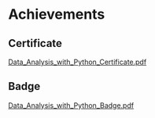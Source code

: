 

# Achievements
## Certificate
[Data_Analysis_with_Python_Certificate.pdf](https://prod-files-secure.s3.us-west-2.amazonaws.com/03e82b26-cccb-4906-bb56-adabcbdc0655/1aa3a050-2338-4a85-85d5-899bad17a31c/Data_Analysis_with_Python_Certificate.pdf?X-Amz-Algorithm=AWS4-HMAC-SHA256&X-Amz-Content-Sha256=UNSIGNED-PAYLOAD&X-Amz-Credential=ASIAZI2LB466WQFY5AKA%2F20250203%2Fus-west-2%2Fs3%2Faws4_request&X-Amz-Date=20250203T201553Z&X-Amz-Expires=3600&X-Amz-Security-Token=IQoJb3JpZ2luX2VjEAQaCXVzLXdlc3QtMiJGMEQCIFY%2BmI8rf2%2FBdhSG6FuNT2EjPWquc%2FVrrrWaw4zo%2Fp2aAiAlPOmATAmDKAiqbkTlkYtMzwHgiXVFDa8zNYI%2BnfoIdSr%2FAwgdEAAaDDYzNzQyMzE4MzgwNSIMg%2BIoFdVgKGlysnz0KtwD8ePKVYFFYvF19Em5ngeBlkey4lTSCV0BYs3aG%2FJtTwGVlAFrHhNWP11IGMI%2FxUrsGF%2FDBy5t5CycA9q%2BIZtTKa0sViNtdndsQwSOI4SLx1HOANCpf4Wp0b3AUXk9xbUY7w8FAgU7wB783siTNH89jkvlNg%2F7Nbo1lz2ox%2FSphxoaIS6ftLmM33B0T%2BV3VapiKKE1dVNZ3Bw73cD7OchWbYHwu8fQ1jpW2tGu9p7UZfbCBo4XV9xSrTkQDZT4icQvWvOIJzcJiwRxX5dKZrscDo15EeCtSdMqRVnF5gARu6tB%2BJ4GOSNB1clfYX2zD8wMTfUQZFLRjfn8awoVpUlRARWh10LmXXESAGixlMYs5GRWXTESaXve1mb2ouIvJYSd61j4AcawkZv1xIGyKiOD7iEEO6qX%2FvYKW4Y2r0HnzTrZbL0wswthdaSNPKEdIdISXG8L7DmeE8c8yjY4K8ieGvCKJZVwFvy3YcbcMPmgh9C9lQoSQxaHNXzz9JvWzywnFt1dye38QOoVqT0AHbhClNVv0SQBemX17Z0j2wKthbGl4RI%2BTySOyrzbDv8W0jd0aDP6g8L23SU7rt8lhKHNNaRVl89AXoFErpudCn0K0%2F5jpu%2FKiUs9mV%2B66J0w3LyEvQY6pgH4WGP3AV26IyMAxvmx9ZsuX%2BQrIxqm7m8aHFMpGH7%2BPD7Rd8ytt%2FWRYjq3oXlYDmAyKacG6IP%2BqD8N5jcT7pFJSG%2BF5JMmvjXURc08KQiq1Chq0suKVeEuuOe9g1aGA%2FI1t0Snywzo5TAuOwLGPbJeA5Px5CEaMOMX90OGy1x%2BFO5HZPgF9ltiWJ8py0zu52UdBKSZDk88nWl7bohMr%2BxZZ02YimPl&X-Amz-Signature=9831cab047137357fa5787a73710461873a847f7e820f4e08b1b1e6905d2c3d1&X-Amz-SignedHeaders=host&x-id=GetObject)
## Badge
[Data_Analysis_with_Python_Badge.pdf](https://prod-files-secure.s3.us-west-2.amazonaws.com/03e82b26-cccb-4906-bb56-adabcbdc0655/4fa9bcf8-b584-40dd-8775-c0bfadf6a6f0/Data_Analysis_with_Python_Badge.pdf?X-Amz-Algorithm=AWS4-HMAC-SHA256&X-Amz-Content-Sha256=UNSIGNED-PAYLOAD&X-Amz-Credential=ASIAZI2LB466WQFY5AKA%2F20250203%2Fus-west-2%2Fs3%2Faws4_request&X-Amz-Date=20250203T201553Z&X-Amz-Expires=3600&X-Amz-Security-Token=IQoJb3JpZ2luX2VjEAQaCXVzLXdlc3QtMiJGMEQCIFY%2BmI8rf2%2FBdhSG6FuNT2EjPWquc%2FVrrrWaw4zo%2Fp2aAiAlPOmATAmDKAiqbkTlkYtMzwHgiXVFDa8zNYI%2BnfoIdSr%2FAwgdEAAaDDYzNzQyMzE4MzgwNSIMg%2BIoFdVgKGlysnz0KtwD8ePKVYFFYvF19Em5ngeBlkey4lTSCV0BYs3aG%2FJtTwGVlAFrHhNWP11IGMI%2FxUrsGF%2FDBy5t5CycA9q%2BIZtTKa0sViNtdndsQwSOI4SLx1HOANCpf4Wp0b3AUXk9xbUY7w8FAgU7wB783siTNH89jkvlNg%2F7Nbo1lz2ox%2FSphxoaIS6ftLmM33B0T%2BV3VapiKKE1dVNZ3Bw73cD7OchWbYHwu8fQ1jpW2tGu9p7UZfbCBo4XV9xSrTkQDZT4icQvWvOIJzcJiwRxX5dKZrscDo15EeCtSdMqRVnF5gARu6tB%2BJ4GOSNB1clfYX2zD8wMTfUQZFLRjfn8awoVpUlRARWh10LmXXESAGixlMYs5GRWXTESaXve1mb2ouIvJYSd61j4AcawkZv1xIGyKiOD7iEEO6qX%2FvYKW4Y2r0HnzTrZbL0wswthdaSNPKEdIdISXG8L7DmeE8c8yjY4K8ieGvCKJZVwFvy3YcbcMPmgh9C9lQoSQxaHNXzz9JvWzywnFt1dye38QOoVqT0AHbhClNVv0SQBemX17Z0j2wKthbGl4RI%2BTySOyrzbDv8W0jd0aDP6g8L23SU7rt8lhKHNNaRVl89AXoFErpudCn0K0%2F5jpu%2FKiUs9mV%2B66J0w3LyEvQY6pgH4WGP3AV26IyMAxvmx9ZsuX%2BQrIxqm7m8aHFMpGH7%2BPD7Rd8ytt%2FWRYjq3oXlYDmAyKacG6IP%2BqD8N5jcT7pFJSG%2BF5JMmvjXURc08KQiq1Chq0suKVeEuuOe9g1aGA%2FI1t0Snywzo5TAuOwLGPbJeA5Px5CEaMOMX90OGy1x%2BFO5HZPgF9ltiWJ8py0zu52UdBKSZDk88nWl7bohMr%2BxZZ02YimPl&X-Amz-Signature=33bbc13b2ba963d6e16e0416810c08d251ef4968677dd2bb4731be31a4accf79&X-Amz-SignedHeaders=host&x-id=GetObject)
